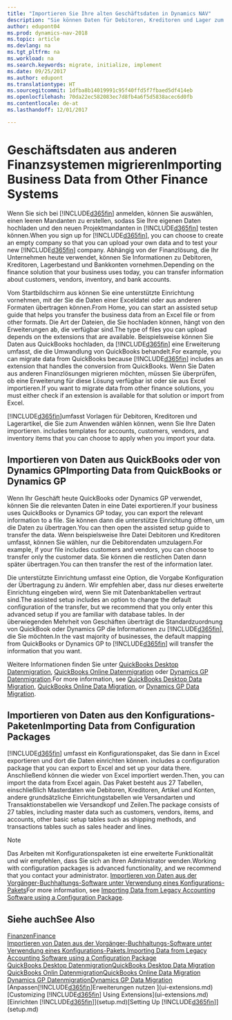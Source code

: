```yaml
---
title: "Importieren Sie Ihre alten Geschäftsdaten in Dynamics NAV"
description: "Sie können Daten für Debitoren, Kreditoren und Lager zum Beispiel aus Excel oder QuickBooks Dynamics GP in Dynamics NAV migrieren."
author: edupont04
ms.prod: dynamics-nav-2018
ms.topic: article
ms.devlang: na
ms.tgt_pltfrm: na
ms.workload: na
ms.search.keywords: migrate, initialize, implement
ms.date: 09/25/2017
ms.author: edupont
ms.translationtype: HT
ms.sourcegitcommit: 1dfba8b14019991c95f40ffd5f7fbaed5df414eb
ms.openlocfilehash: 70da22ec582083ec7d8fb4a6f5d5838acec6d0fb
ms.contentlocale: de-at
ms.lasthandoff: 12/01/2017

---
```

# <a name="importing-business-data-from-other-finance-systems"></a><span data-ttu-id="d7f09-103">Geschäftsdaten aus anderen Finanzsystemen migrieren</span><span class="sxs-lookup"><span data-stu-id="d7f09-103">Importing Business Data from Other Finance Systems</span></span>
<span data-ttu-id="d7f09-104">Wenn Sie sich bei [!INCLUDE[d365fin](includes/d365fin_md.md)] anmelden, können Sie auswählen, einen leeren Mandanten zu erstellen, sodass Sie Ihre eigenen Daten hochladen und den neuen Projektmandanten in [!INCLUDE[d365fin](includes/d365fin_md.md)] testen können.</span><span class="sxs-lookup"><span data-stu-id="d7f09-104">When you sign up for [!INCLUDE[d365fin](includes/d365fin_md.md)], you can choose to create an empty company so that you can upload your own data and to test your new [!INCLUDE[d365fin](includes/d365fin_md.md)] company.</span></span> <span data-ttu-id="d7f09-105">Abhängig von der Finanzlösung, die Ihr Unternehmen heute verwendet, können Sie Informationen zu Debitoren, Kreditoren, Lagerbestand und Bankkonten vornehmen.</span><span class="sxs-lookup"><span data-stu-id="d7f09-105">Depending on the finance solution that your business uses today, you can transfer information about customers, vendors, inventory, and bank accounts.</span></span>  

<span data-ttu-id="d7f09-106">Vom Startbildschirm aus können Sie eine unterstützte Einrichtung vornehmen, mit der Sie die Daten einer Exceldatei oder aus anderen Formaten übertragen können.</span><span class="sxs-lookup"><span data-stu-id="d7f09-106">From Home, you can start an assisted setup guide that helps you transfer the business data from an Excel file or from other formats.</span></span> <span data-ttu-id="d7f09-107">Die Art der Dateien, die Sie hochladen können, hängt von den Erweiterungen ab, die verfügbar sind.</span><span class="sxs-lookup"><span data-stu-id="d7f09-107">The type of files you can upload depends on the extensions that are available.</span></span> <span data-ttu-id="d7f09-108">Beispielsweise können Sie Daten aus QuickBooks hochladen, da [!INCLUDE[d365fin](includes/d365fin_md.md)] eine Erweiterung umfasst, die die Umwandlung von QuickBooks behandelt.</span><span class="sxs-lookup"><span data-stu-id="d7f09-108">For example, you can migrate data from QuickBooks because [!INCLUDE[d365fin](includes/d365fin_md.md)] includes an extension that handles the conversion from QuickBooks.</span></span> <span data-ttu-id="d7f09-109">Wenn Sie Daten aus anderen Finanzlösungen migrieren möchten, müssen Sie überprüfen, ob eine Erweiterung für diese Lösung verfügbar ist oder sie aus Excel importieren.</span><span class="sxs-lookup"><span data-stu-id="d7f09-109">If you want to migrate data from other finance solutions, you must either check if an extension is available for that solution or import from Excel.</span></span>  

[!INCLUDE[d365fin](includes/d365fin_md.md)]<span data-ttu-id="d7f09-110">umfasst Vorlagen für Debitoren, Kreditoren und Lagerartikel, die Sie zum Anwenden wählen können, wenn Sie Ihre Daten importieren.</span><span class="sxs-lookup"><span data-stu-id="d7f09-110"> includes templates for accounts, customers, vendors, and inventory items that you can choose to apply when you import your data.</span></span>  

## <a name="importing-data-from-quickbooks-or-dynamics-gp"></a><span data-ttu-id="d7f09-111">Importieren von Daten aus QuickBooks oder von Dynamics GP</span><span class="sxs-lookup"><span data-stu-id="d7f09-111">Importing Data from QuickBooks or Dynamics GP</span></span>
<span data-ttu-id="d7f09-112">Wenn Ihr Geschäft heute QuickBooks oder Dynamics GP verwendet, können Sie die relevanten Daten in eine Datei exportieren.</span><span class="sxs-lookup"><span data-stu-id="d7f09-112">If your business uses QuickBooks or Dynamics GP today, you can export the relevant information to a file.</span></span> <span data-ttu-id="d7f09-113">Sie können dann die unterstütze Einrichtung öffnen, um die Daten zu übertragen.</span><span class="sxs-lookup"><span data-stu-id="d7f09-113">You can then open the assisted setup guide to transfer the data.</span></span>
<span data-ttu-id="d7f09-114">Wenn beispielsweise Ihre Datei Debitoren und Kreditoren umfasst, können Sie wählen, nur die Debitorendaten umzulagern.</span><span class="sxs-lookup"><span data-stu-id="d7f09-114">For example, if your file includes customers and vendors, you can choose to transfer only the customer data.</span></span> <span data-ttu-id="d7f09-115">Sie können die restlichen Daten dann später übertragen.</span><span class="sxs-lookup"><span data-stu-id="d7f09-115">You can then transfer the rest of the information later.</span></span>  

<span data-ttu-id="d7f09-116">Die unterstützte Einrichtung umfasst eine Option, die Vorgabe Konfiguration der Übertragung zu ändern. Wir empfehlen aber, dass nur dieses erweiterte Einrichtung eingeben wird, wenn Sie mit Datenbanktabellen vertraut sind.</span><span class="sxs-lookup"><span data-stu-id="d7f09-116">The assisted setup includes an option to change the default configuration of the transfer, but we recommend that you only enter this advanced setup if you are familiar with database tables.</span></span> <span data-ttu-id="d7f09-117">In der überwiegenden Mehrheit von Geschäften überträgt die Standardzuordnung von QuickBook oder Dynamics GP die Informationen zu [!INCLUDE[d365fin](includes/d365fin_md.md)], die Sie möchten.</span><span class="sxs-lookup"><span data-stu-id="d7f09-117">In the vast majority of businesses, the default mapping from QuickBooks or Dynamics GP to [!INCLUDE[d365fin](includes/d365fin_md.md)] will transfer the information that you want.</span></span>  

<span data-ttu-id="d7f09-118">Weitere Informationen finden Sie unter [QuickBooks Desktop Datenmigration](ui-extensions-quickbooks-data-migration.md), [QuickBooks Online Datenmigration](ui-extensions-quickbooks-online-data-migration.md) oder [Dynamics GP Datenmigration](ui-extensions-dynamicsgp-data-migration.md).</span><span class="sxs-lookup"><span data-stu-id="d7f09-118">For more information, see [QuickBooks Desktop Data Migration](ui-extensions-quickbooks-data-migration.md), [QuickBooks Online Data Migration](ui-extensions-quickbooks-online-data-migration.md), or [Dynamics GP Data Migration](ui-extensions-dynamicsgp-data-migration.md).</span></span>  

## <a name="importing-data-from-configuration-packages"></a><span data-ttu-id="d7f09-119">Importieren von Daten aus den Konfigurations-Paketen</span><span class="sxs-lookup"><span data-stu-id="d7f09-119">Importing Data from Configuration Packages</span></span>
[!INCLUDE[d365fin](includes/d365fin_md.md)]<span data-ttu-id="d7f09-120"> umfasst ein Konfigurationspaket, das Sie dann in Excel exportieren und dort die Daten einrichten können.</span><span class="sxs-lookup"><span data-stu-id="d7f09-120"> includes a configuration package that you can export to Excel and set up your data there.</span></span> <span data-ttu-id="d7f09-121">Anschließend können die wieder von Excel importiert werden.</span><span class="sxs-lookup"><span data-stu-id="d7f09-121">Then, you can import the data from Excel again.</span></span> <span data-ttu-id="d7f09-122">Das Paket besteht aus 27 Tabellen, einschließlich Masterdaten wie Debitoren, Kreditoren, Artikel und Konten, andere grundsätzliche Einrichtungstabellen wie Versandarten und Transaktionstabellen wie Versandkopf und Zeilen.</span><span class="sxs-lookup"><span data-stu-id="d7f09-122">The package consists of 27 tables, including master data such as customers, vendors, items, and accounts, other basic setup tables such as shipping methods, and transactions tables such as sales header and lines.</span></span>  

> [!NOTE]  
>   <span data-ttu-id="d7f09-123">Das Arbeiten mit Konfigurationspaketen ist eine erweiterte Funktionalität und wir empfehlen, dass Sie sich an Ihren Administrator wenden.</span><span class="sxs-lookup"><span data-stu-id="d7f09-123">Working with configuration packages is advanced functionality, and we recommend that you contact your administrator.</span></span> <span data-ttu-id="d7f09-124">[Importieren von Daten aus der Vorgänger-Buchhaltungs-Software unter Verwendung eines Konfigurations-Pakets](across-import-data-configuration-packages.md)</span><span class="sxs-lookup"><span data-stu-id="d7f09-124">For more information, see [Importing Data from Legacy Accounting Software using a Configuration Package](across-import-data-configuration-packages.md).</span></span>  

## <a name="see-also"></a><span data-ttu-id="d7f09-125">Siehe auch</span><span class="sxs-lookup"><span data-stu-id="d7f09-125">See Also</span></span>
[<span data-ttu-id="d7f09-126">Finanzen</span><span class="sxs-lookup"><span data-stu-id="d7f09-126">Finance</span></span>](finance.md)  
[<span data-ttu-id="d7f09-127">Importieren von Daten aus der Vorgänger-Buchhaltungs-Software unter Verwendung eines Konfigurations-Pakets.</span><span class="sxs-lookup"><span data-stu-id="d7f09-127">Importing Data from Legacy Accounting Software using a Configuration Package</span></span>](across-import-data-configuration-packages.md)  
[<span data-ttu-id="d7f09-128">QuickBooks Desktop Datenmigration</span><span class="sxs-lookup"><span data-stu-id="d7f09-128">QuickBooks Desktop Data Migration</span></span>](ui-extensions-quickbooks-data-migration.md)  
[<span data-ttu-id="d7f09-129">QuickBooks Onlin Datenmigration</span><span class="sxs-lookup"><span data-stu-id="d7f09-129">QuickBooks Online Data Migration</span></span>](ui-extensions-quickbooks-online-data-migration.md)  
[<span data-ttu-id="d7f09-130">Dynamics GP Datenmigration</span><span class="sxs-lookup"><span data-stu-id="d7f09-130">Dynamics GP Data Migration</span></span>](ui-extensions-dynamicsgp-data-migration.md)  
<span data-ttu-id="d7f09-131">[Anpassen[!INCLUDE[d365fin](includes/d365fin_md.md)]Erweiterungen nutzen ](ui-extensions.md) </span><span class="sxs-lookup"><span data-stu-id="d7f09-131">[Customizing [!INCLUDE[d365fin](includes/d365fin_md.md)] Using Extensions](ui-extensions.md) </span></span>  
<span data-ttu-id="d7f09-132">[Einrichten [!INCLUDE[d365fin](includes/d365fin_md.md)]](setup.md)</span><span class="sxs-lookup"><span data-stu-id="d7f09-132">[Setting Up [!INCLUDE[d365fin](includes/d365fin_md.md)]](setup.md)</span></span>

## 

